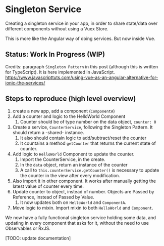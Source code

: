 # Singleton Service
Creating a singleton service in your app, in order to share state/data over different components without using a Vuex Store.

This is more like the Angular way of doing services. But now inside Vue.

## Status: Work In Progress (WIP)
Credits: paragraph `Singleton Pattern` in this post (although this is written for TypeScript). It is here implemented in JavaScript.
https://www.javascripttuts.com/using-vue-as-an-angular-alternative-for-ionic-the-services/

## Steps to reproduce (high level overview)
1. create a new app, add a component (`ComponentA`)
1. Add a counter and logic to the HelloWorld Component
	1. Counter should be of type number on the data object, `counter: 0`
1. Create a service, `CounterService`, following the Singleton Pattern. It should return a -shared- instance.
	1. It also should contain logic to add/subtract/reset the counter
	1. It countains a method `getCounter` that returns the current state of counter.
1. Add logic to `HelloWorld` Component to update the counter.
	1. Import the CounterService, in the create.
	1. In the `data` object, return an instance of the counter
	1. A call to `this.counterService.getCounter()` is necessary to update the counter in the view after every modification.
1. Also import it in other component. It works after manually getting the latest value of counter every time.
1. Update counter to object, instead of number. Objects are Passed by Reference, instead of Passed by Value.
	1. It now updates both on `HelloWorld` and `ComponentA`.
1. Move logic to mixin. Import mixin to both `HelloWorld` and `Component`. 

We now have a fully functional singleton service holding some data, and updating in every component that asks for it, without the need to use Observables or RxJS.

[TODO: update documentation]
